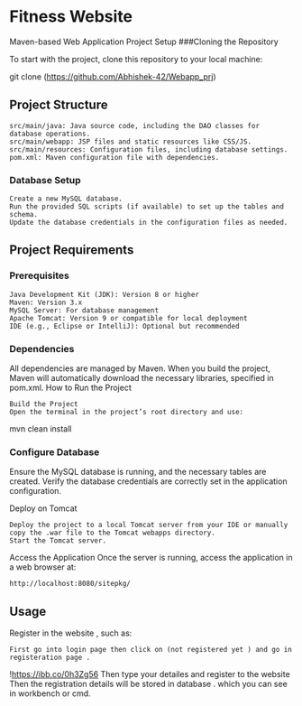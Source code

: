 # Fitness Website

Maven-based Web Application
Project Setup
###Cloning the Repository

To start with the project, clone this repository to your local machine:

git clone (https://github.com/Abhishek-42/Webapp_prj)

## Project Structure

    src/main/java: Java source code, including the DAO classes for database operations.
    src/main/webapp: JSP files and static resources like CSS/JS.
    src/main/resources: Configuration files, including database settings.
    pom.xml: Maven configuration file with dependencies.

### Database Setup

    Create a new MySQL database.
    Run the provided SQL scripts (if available) to set up the tables and schema.
    Update the database credentials in the configuration files as needed.

## Project Requirements
### Prerequisites

    Java Development Kit (JDK): Version 8 or higher
    Maven: Version 3.x
    MySQL Server: For database management
    Apache Tomcat: Version 9 or compatible for local deployment
    IDE (e.g., Eclipse or IntelliJ): Optional but recommended

### Dependencies

All dependencies are managed by Maven. When you build the project, Maven will automatically download the necessary libraries, specified in pom.xml.
How to Run the Project

    Build the Project
    Open the terminal in the project’s root directory and use:

mvn clean install

### Configure Database
Ensure the MySQL database is running, and the necessary tables are created. Verify the database credentials are correctly set in the application configuration.

Deploy on Tomcat

    Deploy the project to a local Tomcat server from your IDE or manually copy the .war file to the Tomcat webapps directory.
    Start the Tomcat server.

Access the Application
Once the server is running, access the application in a web browser at:

  `http://localhost:8080/sitepkg/`

## Usage

Register in the website , such as:

    First go into login page then click on (not registered yet ) and go in registeration page .
!https://ibb.co/0h3Zg56
    Then type your detailes and register to the website 
    Then the registration details will be stored in database . which you can see in workbench or cmd.
